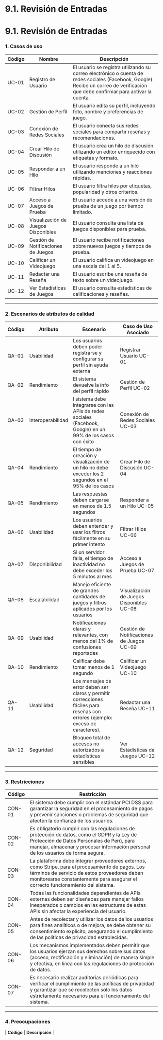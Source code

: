 # 9.1. Revisión de Entradas

# 9.1. Revisión de Entradas

### 1. Casos de uso

| **Código** | **Nombre**                                    | **Descripción**                                                                                   |
|------------|-----------------------------------------------|---------------------------------------------------------------------------------------------------|
| UC-01      |Registro de Usuario | El usuario se registra utilizando su correo electrónico o cuenta de redes sociales (Facebook, Google). Recibe un correo de verificación que debe confirmar para activar la cuenta.|
| UC-02      |  Gestión de Perfil | El usuario edita su perfil, incluyendo foto, nombre y preferencias de juego.|
| UC-03      | Conexión de Redes Sociales | El usuario conecta sus redes sociales para compartir reseñas y recomendaciones. |
| UC-04      | Crear Hilo de Discusión | El usuario crea un hilo de discusión utilizando un editor enriquecido con etiquetas y formato. |
| UC-05      | Responder a un Hilo | El usuario responde a un hilo utilizando menciones y reacciones rápidas. |
| UC-06      | Filtrar Hilos | El usuario filtra hilos por etiquetas, popularidad y otros criterios. |
| UC-07      | Acceso a Juegos de Prueba | El usuario accede a una versión de prueba de un juego por tiempo limitado. |
| UC-08      | Visualización de Juegos Disponibles| El usuario consulta una lista de juegos disponibles para prueba. |
| UC-09      | Gestión de Notificaciones de Juegos | El usuario recibe notificaciones sobre nuevos juegos y tiempos de prueba. |
| UC-10      | Calificar un Videojuego | El usuario califica un videojuego en una escala del 1 al 5. |
| UC-11      | Redactar una Reseña | El usuario escribe una reseña de texto sobre un videojuego. |
| UC-12      | Ver Estadísticas de Juegos | El usuario consulta estadísticas de calificaciones y reseñas. |


---

### 2. Escenarios de atributos de calidad

| **Código** | **Atributo**   | **Escenario**                                                                                     | **Caso de Uso Asociado** |
|------------|----------------|---------------------------------------------------------------------------------------------------|--------------------------|
| QA-01      | Usabilidad | Los usuarios deben poder registrarse y configurar su perfil sin ayuda externa | Registrar Usuario UC-01 |
| QA-02      | Rendimiento | El sistema devuelve la info del perfil rápido |Gestión de Perfil UC-02 |
| QA-03      | Interoperabilidad | l sistema debe integrarse con las APIs de redes sociales (Facebook, Google) en un 99% de los casos con éxito |Conexión de Redes Sociales UC-03 |
| QA-04      | Rendimiento | El tiempo de creación y visualización de un hilo no debe exceder los 2 segundos en el 95% de los casos | Crear Hilo de Discusión UC-04 |
| QA-05      | Rendimiento  |  Las respuestas deben cargarse en menos de 1.5 segundos |Responder a un Hilo UC-05 |  
| QA-06      | Usabilidad | Los usuarios deben entender y usar los filtros fácilmente en su primer intento | Filtrar Hilos UC-06 | 
| QA-07      | Disponibilidad | Si un servidor falla, el tiempo de inactividad no debe exceder los 5 minutos al mes | Acceso a Juegos de Prueba UC-07 |
| QA-08      | Escalabilidad | Manejo eficiente de grandes cantidades de juegos y filtros aplicados por los usuarios | Visualización de Juegos Disponibles UC-08 |
| QA-09      | Usabilidad | Notificaciones claras y relevantes, con menos del 1% de confusiones reportadas | Gestión de Notificaciones de Juegos UC-09 |
| QA-10      | Rendimiento | Calificar debe tomar menos de 1 segundo |Calificar un Videojuego UC-10 | 
| QA- 11     | Usabilidad | Los mensajes de error deben ser claros y permitir correcciones fáciles para reseñas con errores (ejemplo: exceso de caracteres). |Redactar una Reseña UC-11 | 
| QA-12      | Seguridad  | Bloqueo total de accesos no autorizados a estadísticas sensibles | Ver Estadísticas de Juegos UC-12 |
---

### 3. Restricciones

| **Código** | **Restricción**                                                                                                                |
|------------|-------------------------------------------------------------------------------------------------------------------------------|
| CON-01     | El sistema debe cumplir con el estándar PCI DSS para garantizar la seguridad en el procesamiento de pagos y prevenir sanciones o problemas de seguridad que afecten la confianza de los usuarios. |
| CON-02     | Es obligatorio cumplir con las regulaciones de protección de datos, como el GDPR y la Ley de Protección de Datos Personales de Perú, para manejar, almacenar y procesar información personal de los usuarios de forma segura. |
| CON-03     | La plataforma debe integrar proveedores externos, como Stripe, para el procesamiento de pagos. Los términos de servicio de estos proveedores deben monitorearse constantemente para asegurar el correcto funcionamiento del sistema. | 
| CON-04     | Todas las funcionalidades dependientes de APIs externas deben ser diseñadas para manejar fallos inesperados o cambios en las estructuras de estas APIs sin afectar la experiencia del usuario. |
| CON-05     | Antes de recolectar y utilizar los datos de los usuarios para fines analíticos o de mejora, se debe obtener su consentimiento explícito, asegurando el cumplimiento de las políticas de privacidad establecidas. | 
| CON-06     | Los mecanismos implementados deben permitir que los usuarios ejerzan sus derechos sobre sus datos (acceso, rectificación y eliminación) de manera simple y efectiva, en línea con las regulaciones de protección de datos. |
| CON-07     | Es necesario realizar auditorías periódicas para verificar el cumplimiento de las políticas de privacidad y garantizar que se recolecten solo los datos estrictamente necesarios para el funcionamiento del sistema. |
---

### 4. Preocupaciones

| **Código** | **Descripción**                                                                                                 |

